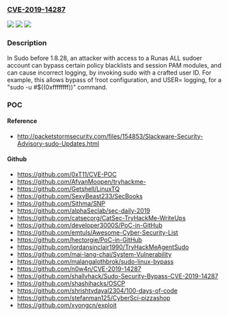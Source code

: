 ### [CVE-2019-14287](https://cve.mitre.org/cgi-bin/cvename.cgi?name=CVE-2019-14287)
![](https://img.shields.io/static/v1?label=Product&message=n%2Fa&color=blue)
![](https://img.shields.io/static/v1?label=Version&message=n%2Fa&color=blue)
![](https://img.shields.io/static/v1?label=Vulnerability&message=n%2Fa&color=brighgreen)

### Description

In Sudo before 1.8.28, an attacker with access to a Runas ALL sudoer account can bypass certain policy blacklists and session PAM modules, and can cause incorrect logging, by invoking sudo with a crafted user ID. For example, this allows bypass of !root configuration, and USER= logging, for a "sudo -u \#$((0xffffffff))" command.

### POC

#### Reference
- http://packetstormsecurity.com/files/154853/Slackware-Security-Advisory-sudo-Updates.html

#### Github
- https://github.com/0xT11/CVE-POC
- https://github.com/AfvanMoopen/tryhackme-
- https://github.com/Getshell/LinuxTQ
- https://github.com/SexyBeast233/SecBooks
- https://github.com/Sithma/SNP
- https://github.com/alphaSeclab/sec-daily-2019
- https://github.com/catsecorg/CatSec-TryHackMe-WriteUps
- https://github.com/developer3000S/PoC-in-GitHub
- https://github.com/emtuls/Awesome-Cyber-Security-List
- https://github.com/hectorgie/PoC-in-GitHub
- https://github.com/jordansinclair1990/TryHackMeAgentSudo
- https://github.com/mai-lang-chai/System-Vulnerability
- https://github.com/malangalothbrok/sudo-linux-bypass
- https://github.com/n0w4n/CVE-2019-14287
- https://github.com/shallvhack/Sudo-Security-Bypass-CVE-2019-14287
- https://github.com/shashihacks/OSCP
- https://github.com/shrishtydayal2304/100-days-of-code
- https://github.com/stefanman125/CyberSci-pizzashop
- https://github.com/xyongcn/exploit

